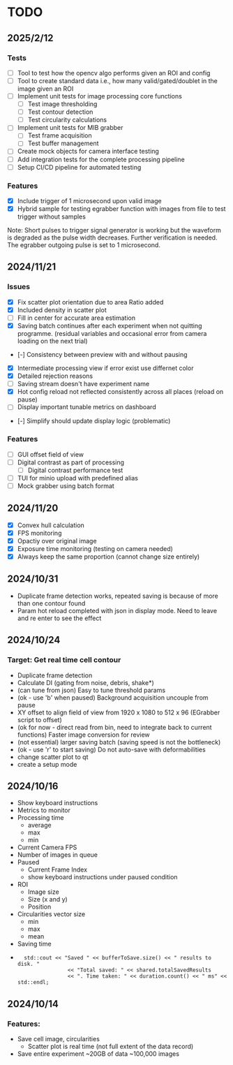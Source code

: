 # TODO

## 2025/2/12
### Tests
- [ ] Tool to test how the opencv algo performs given an ROI and config
- [ ] Tool to create standard data i.e., how many valid/gated/doublet in the image given an ROI
- [ ] Implement unit tests for image processing core functions
  - [ ] Test image thresholding
  - [ ] Test contour detection
  - [ ] Test circularity calculations
- [ ] Implement unit tests for MIB grabber
  - [ ] Test frame acquisition
  - [ ] Test buffer management
- [ ] Create mock objects for camera interface testing
- [ ] Add integration tests for the complete processing pipeline
- [ ] Setup CI/CD pipeline for automated testing

### Features
- [x] Include trigger of 1 microsecond upon valid image
- [x] Hybrid sample for testing egrabber function with images from file to test trigger without samples

Note: Short pulses to trigger signal generator is working but the waveform is degraded as the pulse width decreases. Further verification is needed. The egrabber outgoing pulse is set to 1 microsecond.

## 2024/11/21
### Issues
- [x] Fix scatter plot orientation due to area Ratio added
- [x] Included density in scatter plot
- [ ] Fill in center for accurate area estimation
- [x] Saving batch continues after each experiment when not quitting programme. (residual variables and occasional error from camera loading on the next trial)
- [-] Consistency between preview with and without pausing
- [x] Intermediate processing view if error exist use differnet color
- [x] Detailed rejection reasons
- [ ] Saving stream doesn't have experiment name 
- [x] Hot config reload not reflected consistently across all places (reload on pause)
- [ ] Display important tunable metrics on dashboard
- [-] Simplify should update display logic (problematic)
### Features
- [ ] GUI offset field of view
- [ ] Digital contrast as part of processing
  - [ ] Digital contrast performance test
- [ ] TUI for minio upload with predefined alias 
- [ ] Mock grabber using batch format
## 2024/11/20
- [x] Convex hull calculation
- [x] FPS monitoring
- [x] Opactiy over original image
- [x] Exposure time monitoring (testing on camera needed)
- [x] Always keep the same proportion (cannot change size entirely)

## 2024/10/31
- Duplicate frame detection works, repeated saving is because of more than one contour found
- Param hot reload completed with json in display mode. Need to leave and re enter to see the effect

## 2024/10/24
### Target: Get real time cell contour
- Duplicate frame detection
- Calculate DI (gating from noise, debris, shake*)
- (can tune from json) Easy to tune threshold params 
- (ok - use 'b' when paused) Background acquisition uncouple from pause
- XY offset to align field of view from 1920 x 1080 to 512 x 96 (EGrabber script to offset)
- (ok for now - direct read from bin, need to integrate back to current functions) Faster image conversion for review
- (not essential) larger saving batch (saving speed is not the bottleneck)
- (ok - use 'r' to start saving) Do not auto-save with deformabilities
- change scatter plot to qt
- create a setup mode




## 2024/10/16
- Show keyboard instructions
- Metrics to monitor
- Processing time
  - average
  - max
  - min
- Current Camera FPS
- Number of images in queue
- Paused
  - Current Frame Index
  - show keyboard instructions under paused condition 
- ROI
  - Image size
  - Size (x and y)
  - Position
- Circularities vector size 
  - min
  - max
  - mean
- Saving time
-       std::cout << "Saved " << bufferToSave.size() << " results to disk. "
                      << "Total saved: " << shared.totalSavedResults
                      << ". Time taken: " << duration.count() << " ms" << std::endl;
## 2024/10/14
### Features:
- Save cell image, circularities
  - Scatter plot is real time (not full extent of the data record)
- Save entire experiment ~20GB of data ~100,000 images
